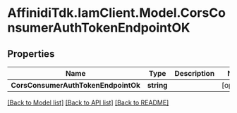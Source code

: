 # AffinidiTdk.IamClient.Model.CorsConsumerAuthTokenEndpointOK

## Properties

Name | Type | Description | Notes
------------ | ------------- | ------------- | -------------
**CorsConsumerAuthTokenEndpointOk** | **string** |  | [optional] 

[[Back to Model list]](../README.md#documentation-for-models) [[Back to API list]](../README.md#documentation-for-api-endpoints) [[Back to README]](../README.md)

